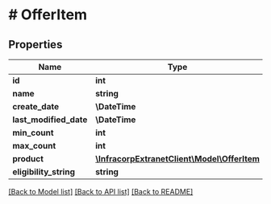 # # OfferItem

## Properties

Name | Type | Description | Notes
------------ | ------------- | ------------- | -------------
**id** | **int** |  | [optional]
**name** | **string** |  | [optional]
**create_date** | **\DateTime** |  | [optional]
**last_modified_date** | **\DateTime** |  | [optional]
**min_count** | **int** |  | [optional]
**max_count** | **int** |  | [optional]
**product** | [**\InfracorpExtranetClient\Model\OfferItem**](OfferItem.md) |  | [optional]
**eligibility_string** | **string** |  | [optional]

[[Back to Model list]](../../README.md#models) [[Back to API list]](../../README.md#endpoints) [[Back to README]](../../README.md)
